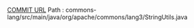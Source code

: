 [COMMIT URL](https://github.com/apache/commons-lang/commit/6f5f99440e7117ee3bb6407e06745fff14bb2a4d)
Path : commons-lang/src/main/java/org/apache/commons/lang3/StringUtils.java